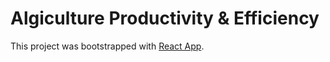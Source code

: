 # Algiculture Productivity & Efficiency

This project was bootstrapped with [React App](https://github.com/facebook/create-react-app).
